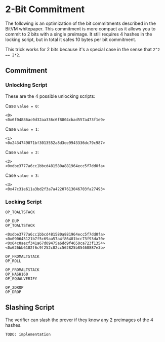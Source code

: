 # 2-Bit Commitment
The following is an optimization of the bit commitments described in the BitVM whitepaper. This commitment is more compact as it allows you to commit to 2 bits with a single preimage. It still requires 4 hashes in the locking script, but in total it safes 10 bytes per bit commitment.

This trick works for 2 bits because it's a special case in the sense that `2^2 == 2*2`.

## Commitment

### Unlocking Script

These are the 4 possible unlocking scripts:

Case `value = 0`:
```
<0>
<0x6f04886ac0d32aa336c6f8804cbad557a473f1e9>
```

Case `value = 1`:
```
<1>
<0x2434749071bf3013552a8d3ee9943336dc79c987>
```

Case `value = 2`:
```
<2>
<0xdbe3777a6cc1bbcd481580a881964ecc5f7dd0fa>
```
Case `value = 3`:
```
<3>
<0x47c31e611a3bd2f3a7a42207613046703fa27493>
```

### Locking Script
```
OP_TOALTSTACK

OP_DUP
OP_TOALTSTACK

<0xdbe3777a6cc1bbcd481580a881964ecc5f7dd0fa>
<0x090645121b7f5c69aa57a4f86401bcc73f93da70>
<0x64c0aecf341a67d09475a6dd9f4650ca723f1354>
<0x626bb6102f6c9f252c02cc562825b85468887e3b>

OP_FROMALTSTACK
OP_ROLL

OP_FROMALTSTACK
OP_HASH160
OP_EQUALVERIFY

OP_2DROP
OP_DROP
```

## Slashing Script

The verifier can slash the prover if they know any 2 preimages of the 4 hashes. 
```
TODO: implementation
```
